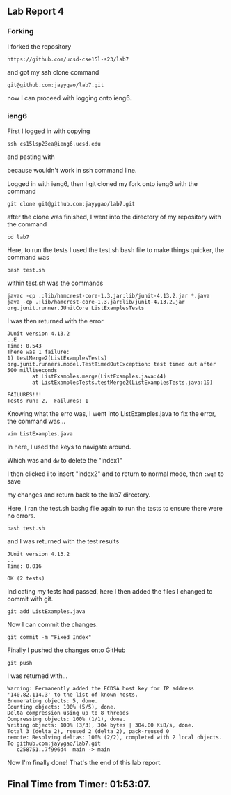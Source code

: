 ## Lab Report 4
### Forking
I forked the repository 

```https://github.com/ucsd-cse15l-s23/lab7```

and got my ssh clone command

```git@github.com:jayygao/lab7.git```

now I can proceed with logging onto ieng6.

### ieng6
First I logged in with copying 

```ssh cs15lsp23ea@ieng6.ucsd.edu``` <enter>

and pasting with 

<Ctrl> <Shift> <V> <enter>

because <Ctrl> <V> wouldn't work in ssh command line.

Logged in with ieng6, then I git cloned my fork onto ieng6 with the command

```git clone git@github.com:jayygao/lab7.git``` <enter>

after the clone was finished, I went into the directory of my repository with the command 

```cd lab7``` <enter> 

Here, to run the tests I used the test.sh bash file to make things quicker, the command was

```bash test.sh``` <enter>

within test.sh was the commands 

```
javac -cp .:lib/hamcrest-core-1.3.jar:lib/junit-4.13.2.jar *.java
java -cp .:lib/hamcrest-core-1.3.jar:lib/junit-4.13.2.jar org.junit.runner.JUnitCore ListExamplesTests  
```

I was then returned with the error 

```
JUnit version 4.13.2
..E
Time: 0.543
There was 1 failure:
1) testMerge2(ListExamplesTests)
org.junit.runners.model.TestTimedOutException: test timed out after 500 milliseconds
        at ListExamples.merge(ListExamples.java:44)
        at ListExamplesTests.testMerge2(ListExamplesTests.java:19)

FAILURES!!!
Tests run: 2,  Failures: 1
```

Knowing what the erro was, I went into ListExamples.java to fix the error, the command was...

```vim ListExamples.java``` <enter>

In here, I used the keys <h> <j> <k> <l> to navigate around.

Which was <left> <left> <left> <left> <left> <left> and ```dw``` <enter> to delete the "index1"

I then clicked i to insert "index2" and <esc> to return to normal mode, then ```:wq!``` <enter> to save 

my changes and return back to the lab7 directory.

Here, I ran the test.sh bashg file again to run the tests to ensure there were no errors.

```bash test.sh``` <enter>

and I was returned with the test results

```
JUnit version 4.13.2
..
Time: 0.016

OK (2 tests)
```

Indicating my tests had passed, here I then added the files I changed to commit with git.

```git add ListExamples.java``` <enter>

Now I can commit the changes.

```git commit -m "Fixed Index"``` <enter>

Finally I pushed the changes onto GitHub

```git push``` <enter>

I was returned with...

```
Warning: Permanently added the ECDSA host key for IP address '140.82.114.3' to the list of known hosts.    
Enumerating objects: 5, done.
Counting objects: 100% (5/5), done.
Delta compression using up to 8 threads
Compressing objects: 100% (1/1), done.
Writing objects: 100% (3/3), 304 bytes | 304.00 KiB/s, done.
Total 3 (delta 2), reused 2 (delta 2), pack-reused 0
remote: Resolving deltas: 100% (2/2), completed with 2 local objects.
To github.com:jayygao/lab7.git
   c258751..7f996d4  main -> main
```

Now I'm finally done! That's the end of this lab report.

## Final Time from Timer: 01:53:07.
